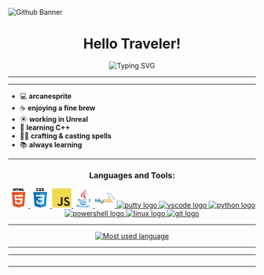 ![Github Banner](tavern.gif)
<h1 align="center">Hello Traveler!</h1>

<!-- Typing SVG -->
<div align="center">
  <img src="https://readme-typing-svg.herokuapp.com?font=Fira+Code&weight=500&size=25&pause=1000&color=0FC937&center=true&width=435&lines=Take+a+Seat+at+the+Tavern!" alt="Typing SVG" />
</div>

<hr>

<!-- <h1 align="left">hello traveler, come take a seat at the tavern</h1> -->

---

- 💻 **arcanesprite**
- ☕️ **enjoying a fine brew**
- ☀️ **working in Unreal**
- 🌛 **learning C++**
- 🧙‍♂️ **crafting & casting spells**
- 📚 **always learning**

---

<h3 align="center">Languages and Tools:</h3>
<p align="center"> 
<a href="https://www.w3.org/html/" target="_blank"><img src="https://raw.githubusercontent.com/devicons/devicon/master/icons/html5/html5-original-wordmark.svg" alt="html5" width="40" height="40"/> </a><a href="https://www.w3schools.com/css/" target="_blank"> <img src="https://raw.githubusercontent.com/devicons/devicon/master/icons/css3/css3-original-wordmark.svg" alt="css3" width="40" height="40"/> </a><a href="https://developer.mozilla.org/en-US/docs/Web/JavaScript" target="_blank"> <img src="https://raw.githubusercontent.com/devicons/devicon/master/icons/javascript/javascript-original.svg" alt="javascript" width="40" height="40"/> </a><a href="https://www.java.com" target="_blank"> <img src="https://raw.githubusercontent.com/devicons/devicon/master/icons/java/java-original.svg" alt="java" width="40" height="40"/> </a><a href="https://spring.io/" target="_blank"> <img src="https://raw.githubusercontent.com/devicons/devicon/master/icons/mysql/mysql-original-wordmark.svg" alt="mysql" width="40" height="40"/>
<img src="https://cdn.jsdelivr.net/gh/devicons/devicon/icons/putty/putty-original.svg" height="40" alt="putty logo"  />
<img src="https://cdn.jsdelivr.net/gh/devicons/devicon/icons/vscode/vscode-original.svg" height="40" alt="vscode logo"  />
<img src="https://cdn.jsdelivr.net/gh/devicons/devicon/icons/python/python-original.svg" height="40" alt="python logo"  />
<img src="https://skillicons.dev/icons?i=powershell" height="40" alt="powershell logo"  />
<!-- <img src="https://skillicons.dev/icons?i=wordpress" height="40" alt="wordpress logo"  /> -->
<img src="https://skillicons.dev/icons?i=linux" height="40" alt="linux logo"  />
<img src="https://cdn.jsdelivr.net/gh/devicons/devicon/icons/git/git-original.svg" height="40" alt="git logo"  />
</a></a></p>

---

[comment]: <> (<p><img align="center" src="https://github-readme-stats.vercel.app/api/top-langs?username=cryzona&theme=solarized-dark&show_icons=true&locale=en&layout=compact" alt="gomu" /></p>)

[comment]: <> (![gomu's github stats]&#40;https://github-readme-stats.vercel.app/api?username=cryzona&show_icons=true&theme=solarized-dark&#41; )

<p align="center"><a href="https://github.com/anuraghazra/github-readme-stats">
  <img width="425px" src="https://github-readme-stats.vercel.app/api/top-langs/?username=cryzona&theme=solarized-dark&show_icons=true&locale=en&layout=compact" alt="Most used language">
 </a></p>

---

<!-- <p align="center"><a href="https://github.com/anuraghazra/convoychat">
  <img width="425px" src="https://github-readme-stats.vercel.app/api?username=gomu&theme=solarized-dark&show_icons=true&locale=en&layout=compact">
</a></p> -->

<!--

[comment]: <> (<p>&nbsp;<img align="center" src="https://github-readme-stats.vercel.app/api?username=gomuscript&show_icons=true&locale=en" alt="gomu" /></p>)

<p align="center"><img align="center" src="https://github-readme-streak-stats.herokuapp.com/?user=gomuscript&theme=solarized-dark&hide_border=true" alt="gomu" /></p> 
-->
---

###

<!-- Visitor count -->
<!-- <div align="center">
  <img src="https://profile-counter.glitch.me/cryzona/count.svg?"  />
</div> -->

---
